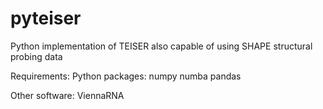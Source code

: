 # pyteiser
Python implementation of TEISER also capable of using SHAPE structural probing data

Requirements:
Python packages:
numpy
numba
pandas

Other software:
ViennaRNA
